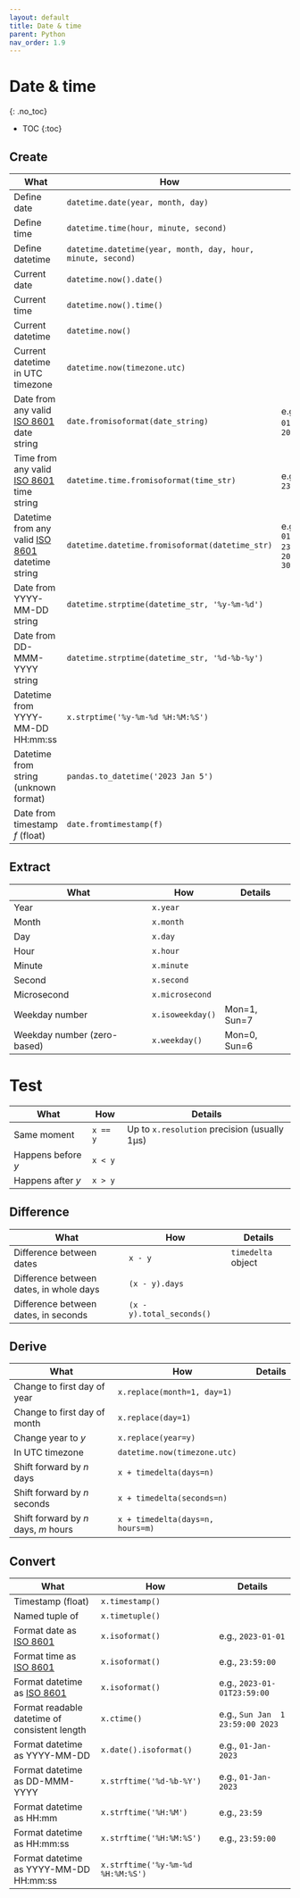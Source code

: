 ```yaml
---
layout: default
title: Date & time
parent: Python
nav_order: 1.9
---
```


# Date & time
{: .no_toc}

- TOC
{:toc}

## Create

| What | How | Details |
|---|---|---|
| Define date | `datetime.date(year, month, day)` | |
| Define time | `datetime.time(hour, minute, second)` | |
| Define datetime | `datetime.datetime(year, month, day, hour, minute, second)` | |
| Current date | `datetime.now().date()` | |
| Current time | `datetime.now().time()` | |
| Current datetime | `datetime.now()` | |
| Current datetime in UTC timezone | `datetime.now(timezone.utc)` | |
| Date from any valid [ISO 8601](https://en.wikipedia.org/wiki/ISO_8601) date string | `date.fromisoformat(date_string)` | e.g., `2023-01-30` or `20230130` |
| Time from any valid [ISO 8601](https://en.wikipedia.org/wiki/ISO_8601) time string | `datetime.time.fromisoformat(time_str)` | e.g. `23:59:01` |
| Datetime from any valid [ISO 8601](https://en.wikipedia.org/wiki/ISO_8601) datetime string | `datetime.datetime.fromisoformat(datetime_str)` | e.g. `2023-01-30 23:59`, `2023-01-30T23:59:01` |
| Date from YYYY-MM-DD string | `datetime.strptime(datetime_str, '%y-%m-%d')` | |
| Date from DD-MMM-YYYY string | `datetime.strptime(datetime_str, '%d-%b-%y')` | |
| Datetime from YYYY-MM-DD HH\:mm:ss | `x.strptime('%y-%m-%d %H:%M:%S')` | |
| Datetime from string (unknown format) | `pandas.to_datetime('2023 Jan 5')` | |
| Date from timestamp _f_ (float) | `date.fromtimestamp(f)` | |

## Extract

| What | How | Details |
|---|---|---|
| Year | `x.year` | |
| Month | `x.month` | |
| Day | `x.day` | |
| Hour | `x.hour` | |
| Minute | `x.minute` | |
| Second | `x.second` | |
| Microsecond | `x.microsecond` | |
| Weekday number | `x.isoweekday()` | Mon=1, Sun=7 |
| Weekday number (zero-based) | `x.weekday()` | Mon=0, Sun=6 |

# Test
| What | How | Details |
|---|---|---|
| Same moment | `x == y` | Up to `x.resolution` precision (usually 1μs) |
| Happens before _y_ | `x < y` | |
| Happens after _y_ | `x > y` | |

## Difference

| What | How | Details |
|---|---|---|
| Difference between dates | `x - y` | `timedelta` object |
| Difference between dates, in whole days | `(x - y).days` | |
| Difference between dates, in seconds | `(x - y).total_seconds()` | |

## Derive

| What | How | Details |
|---|---|---|
| Change to first day of year | `x.replace(month=1, day=1)` | |
| Change to first day of month | `x.replace(day=1)` | |
| Change year to _y_ | `x.replace(year=y)` | |
| In UTC timezone | `datetime.now(timezone.utc)` | |
| Shift forward by _n_ days | `x + timedelta(days=n)` | |
| Shift forward by _n_ seconds | `x + timedelta(seconds=n)` | |
| Shift forward by _n_ days, _m_ hours | `x + timedelta(days=n, hours=m)` | |

## Convert

| What | How | Details |
|---|---|---|
| Timestamp (float) | `x.timestamp()` | |
| Named tuple of  | `x.timetuple()` | |
| Format date as [ISO 8601](https://en.wikipedia.org/wiki/ISO_8601) | `x.isoformat()` | e.g., `2023-01-01` |
| Format time as [ISO 8601](https://en.wikipedia.org/wiki/ISO_8601) | `x.isoformat()` | e.g., `23:59:00` |
| Format datetime as [ISO 8601](https://en.wikipedia.org/wiki/ISO_8601) | `x.isoformat()` | e.g., `2023-01-01T23:59:00` |
| Format readable datetime of consistent length | `x.ctime()` | e.g., `Sun Jan  1 23:59:00 2023` | 
| Format datetime as YYYY-MM-DD | `x.date().isoformat()` | e.g., `01-Jan-2023` |
| Format datetime as DD-MMM-YYYY | `x.strftime('%d-%b-%Y')` | e.g., `01-Jan-2023` |
| Format datetime as HH\:mm | `x.strftime('%H:%M')` | e.g., `23:59` |
| Format datetime as HH\:mm:ss | `x.strftime('%H:%M:%S')` | e.g., `23:59:00` |
| Format datetime as YYYY-MM-DD HH\:mm:ss | `x.strftime('%y-%m-%d %H:%M:%S')` | |
